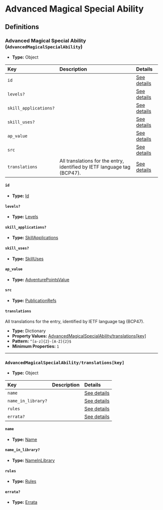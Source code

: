 # Advanced Magical Special Ability

## Definitions

### <a name="AdvancedMagicalSpecialAbility"></a> Advanced Magical Special Ability (`AdvancedMagicalSpecialAbility`)

- **Type:** Object

Key | Description | Details
:-- | :-- | :--
`id` |  | <a href="#AdvancedMagicalSpecialAbility/id">See details</a>
`levels?` |  | <a href="#AdvancedMagicalSpecialAbility/levels">See details</a>
`skill_applications?` |  | <a href="#AdvancedMagicalSpecialAbility/skill_applications">See details</a>
`skill_uses?` |  | <a href="#AdvancedMagicalSpecialAbility/skill_uses">See details</a>
`ap_value` |  | <a href="#AdvancedMagicalSpecialAbility/ap_value">See details</a>
`src` |  | <a href="#AdvancedMagicalSpecialAbility/src">See details</a>
`translations` | All translations for the entry, identified by IETF language tag (BCP47). | <a href="#AdvancedMagicalSpecialAbility/translations">See details</a>

#### <a name="AdvancedMagicalSpecialAbility/id"></a> `id`

- **Type:** <a href="../_Activatable.md#Id">Id</a>

#### <a name="AdvancedMagicalSpecialAbility/levels"></a> `levels?`

- **Type:** <a href="../_Activatable.md#Levels">Levels</a>

#### <a name="AdvancedMagicalSpecialAbility/skill_applications"></a> `skill_applications?`

- **Type:** <a href="../_Activatable.md#SkillApplications">SkillApplications</a>

#### <a name="AdvancedMagicalSpecialAbility/skill_uses"></a> `skill_uses?`

- **Type:** <a href="../_Activatable.md#SkillUses">SkillUses</a>

#### <a name="AdvancedMagicalSpecialAbility/ap_value"></a> `ap_value`

- **Type:** <a href="../_Activatable.md#AdventurePointsValue">AdventurePointsValue</a>

#### <a name="AdvancedMagicalSpecialAbility/src"></a> `src`

- **Type:** <a href="../source/_PublicationRef.md#PublicationRefs">PublicationRefs</a>

#### <a name="AdvancedMagicalSpecialAbility/translations"></a> `translations`

All translations for the entry, identified by IETF language tag (BCP47).

- **Type:** Dictionary
- **Property Values:** <a href="#AdvancedMagicalSpecialAbility/translations[key]">AdvancedMagicalSpecialAbility/translations[key]</a>
- **Pattern:** `^[a-z]{2}-[A-Z]{2}$`
- **Minimum Properties:** `1`

---

### <a name="AdvancedMagicalSpecialAbility/translations[key]"></a> `AdvancedMagicalSpecialAbility/translations[key]`

- **Type:** Object

Key | Description | Details
:-- | :-- | :--
`name` |  | <a href="#AdvancedMagicalSpecialAbility/translations[key]/name">See details</a>
`name_in_library?` |  | <a href="#AdvancedMagicalSpecialAbility/translations[key]/name_in_library">See details</a>
`rules` |  | <a href="#AdvancedMagicalSpecialAbility/translations[key]/rules">See details</a>
`errata?` |  | <a href="#AdvancedMagicalSpecialAbility/translations[key]/errata">See details</a>

#### <a name="AdvancedMagicalSpecialAbility/translations[key]/name"></a> `name`

- **Type:** <a href="../_Activatable.md#Name">Name</a>

#### <a name="AdvancedMagicalSpecialAbility/translations[key]/name_in_library"></a> `name_in_library?`

- **Type:** <a href="../_Activatable.md#NameInLibrary">NameInLibrary</a>

#### <a name="AdvancedMagicalSpecialAbility/translations[key]/rules"></a> `rules`

- **Type:** <a href="../_Activatable.md#Rules">Rules</a>

#### <a name="AdvancedMagicalSpecialAbility/translations[key]/errata"></a> `errata?`

- **Type:** <a href="../source/_Erratum.md#Errata">Errata</a>
